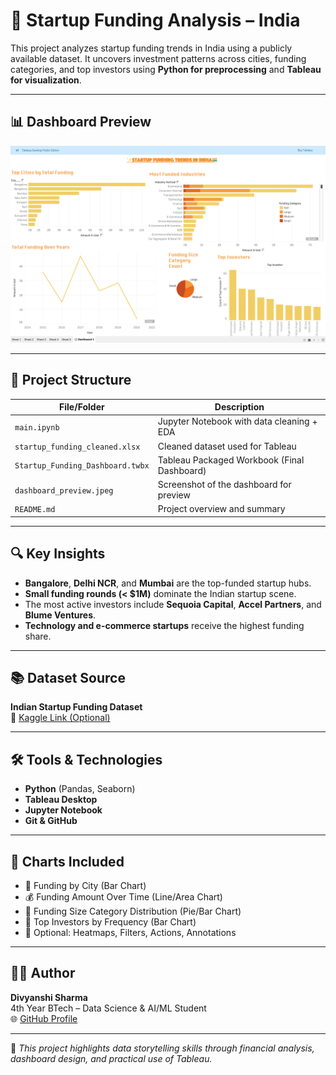 # 🚀 Startup Funding Analysis – India

This project analyzes startup funding trends in India using a publicly available dataset. It uncovers investment patterns across cities, funding categories, and top investors using **Python for preprocessing** and **Tableau for visualization**.

---

## 📊 Dashboard Preview

![Dashboard Preview](images/dashboard_preview.jpeg)

---

## 📁 Project Structure

| File/Folder                                | Description                                        |
|--------------------------------------------|----------------------------------------------------|
| `main.ipynb`                                | Jupyter Notebook with data cleaning + EDA         |
| `startup_funding_cleaned.xlsx`              | Cleaned dataset used for Tableau                  |
| `Startup_Funding_Dashboard.twbx`            | Tableau Packaged Workbook (Final Dashboard)       |
| `dashboard_preview.jpeg`                    | Screenshot of the dashboard for preview           |
| `README.md`                                 | Project overview and summary                      |

---

## 🔍 Key Insights

- **Bangalore**, **Delhi NCR**, and **Mumbai** are the top-funded startup hubs.
- **Small funding rounds (< $1M)** dominate the Indian startup scene.
- The most active investors include **Sequoia Capital**, **Accel Partners**, and **Blume Ventures**.
- **Technology and e-commerce startups** receive the highest funding share.

---

## 📚 Dataset Source

**Indian Startup Funding Dataset**  
📎 [Kaggle Link (Optional)](https://www.kaggle.com/datasets)

---

## 🛠️ Tools & Technologies

- **Python** (Pandas, Seaborn)
- **Tableau Desktop**
- **Jupyter Notebook**
- **Git & GitHub**

---

## 📌 Charts Included

- 📍 Funding by City (Bar Chart)
- 💰 Funding Amount Over Time (Line/Area Chart)
- 🧮 Funding Size Category Distribution (Pie/Bar Chart)
- 🏢 Top Investors by Frequency (Bar Chart)
- 🧠 Optional: Heatmaps, Filters, Actions, Annotations

---

## 👩‍💻 Author

**Divyanshi Sharma**  
4th Year BTech – Data Science & AI/ML Student  
🌐 [GitHub Profile](https://github.com/Divyanshi88)

---

🎯 *This project highlights data storytelling skills through financial analysis, dashboard design, and practical use of Tableau.*

